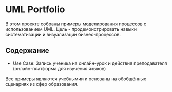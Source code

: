 # UML Portfolio 

В этом проекте собраны примеры моделирования процессов с использованием UML.
Цель - продемонстрировать навыки систематизации и визуализации бизнес-процессов.

## Содержание

- Use Case: Запись ученика на онлайн-урок и действия преподавателя (онлайн-платформа для изучения языков)

Все примеры являются учебнымии и основаны на обобщённых сценариях из сфер образования. 
